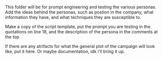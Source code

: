 This folder will be for prompt engineering and testing the various personas. Add the ideas behind the personas, such as postion in the company, what information they have, and what techniques they are susceptible to. 

Make a copy of the script template, put the prompt you are testing in the quotations on line 18, and the description of the persona in the comments at the top

If there are any atrifacts for what the general plot of the campaign will look like, put it here. Or maybe documentation, idk i'll bring it up.
